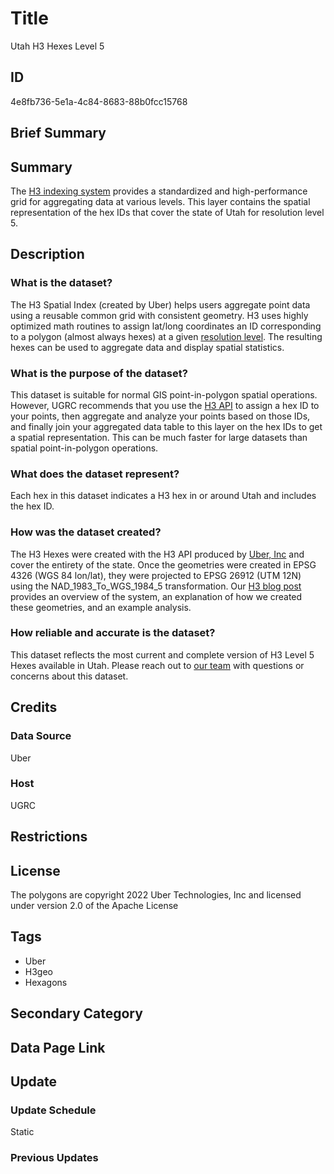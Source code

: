 # Title

Utah H3 Hexes Level 5

## ID

4e8fb736-5e1a-4c84-8683-88b0fcc15768

## Brief Summary

## Summary

The [H3 indexing system](https://h3geo.org/docs) provides a standardized and high-performance grid for aggregating data at various levels. This layer contains the spatial representation of the hex IDs that cover the state of Utah for resolution level 5.

## Description

### What is the dataset?

The H3 Spatial Index (created by Uber) helps users aggregate point data using a reusable common grid with consistent geometry. H3 uses highly optimized math routines to assign lat/long coordinates an ID corresponding to a polygon (almost always hexes) at a given [resolution level](https://h3geo.org/docs/core-library/restable). The resulting hexes can be used to aggregate data and display spatial statistics.

### What is the purpose of the dataset?

This dataset is suitable for normal GIS point-in-polygon spatial operations. However, UGRC recommends that you use the [H3 API](https://h3geo.org/docs/api/indexing) to assign a hex ID to your points, then aggregate and analyze your points based on those IDs, and finally join your aggregated data table to this layer on the hex IDs to get a spatial representation. This can be much faster for large datasets than spatial point-in-polygon operations.

### What does the dataset represent?

Each hex in this dataset indicates a H3 hex in or around Utah and includes the hex ID.

### How was the dataset created?

The H3 Hexes were created with the H3 API produced by [Uber, Inc](https://www.uber.com/us/en/about/?uclick_id=82b730cd-637d-46eb-9e49-c7da6cd0c21e) and cover the entirety of the state. Once the geometries were created in EPSG 4326 (WGS 84 lon/lat), they were projected to EPSG 26912 (UTM 12N) using the NAD_1983_To_WGS_1984_5 transformation. Our [H3 blog post](https://gis.utah.gov/blog/2022-10-26-using-h3-hexes/) provides an overview of the system, an explanation of how we created these geometries, and an example analysis.

### How reliable and accurate is the dataset?

This dataset reflects the most current and complete version of H3 Level 5 Hexes available in Utah. Please reach out to [our team](https://gis.utah.gov/contact/) with questions or concerns about this dataset.

## Credits

### Data Source

Uber

### Host

UGRC

## Restrictions

## License

The polygons are copyright 2022 Uber Technologies, Inc and licensed under version 2.0 of the Apache License

## Tags

- Uber
- H3geo
- Hexagons

## Secondary Category

## Data Page Link

## Update

### Update Schedule

Static

### Previous Updates

